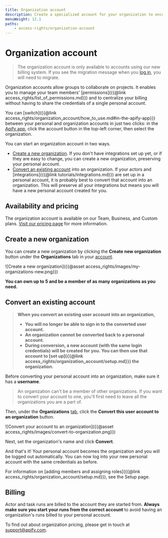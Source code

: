 ```yaml
---
title: Organization account
description: Create a specialized account for your organization to encourage collaboration and manage permissions efficiently. Convert an existing account or create one from scratch.
menuWeight: 12.1
paths:
    - access-rights/organization-account
---
```


# Organization account

> The organization account is only available to accounts using our new billing system. If you see the migration message when you [log in](https://my.apify.com), you will need to migrate.

Organization accounts allow groups to collaborate on projects. It enables you to manage your team members' [permissions]({{@link access_rights/list_of_permissions.md}}) and to centralize your billing without having to share the credentials of a single personal account.

You can [switch]({{@link access_rights/organization_account/how_to_use.md#in-the-apify-app}}) between your personal and organization accounts in just two clicks: in the [Apify app](https://my.apify.com), click the account button in the top-left corner, then select the organization.

You can start an organization account in two ways.

* [Create a new organization](#create-a-new-organization). If you don't have integrations set up yet, or if they are easy to change, you can create a new organization, preserving your personal account.
* [Convert an existing account](#convert-an-existing-account) into an organization. If your actors and [integrations]({{@link tutorials/integrations.md}}) are set up in a personal account, it is probably best to convert that account into an organization. This will preserve all your integrations but means you will have a new personal account created for you.

## [](#availability-and-pricing) Availability and pricing

The organization account is available on our Team, Business, and Custom plans. [Visit our pricing page](https://apify.com/pricing) for more information.

## [](#create-a-new-organization) Create a new organization

You can create a new organization by clicking the **Create new organization** button under the **Organizations** tab in your [account](https://my.apify.com/account#/myorganizations).

![Create a new organization]({{@asset access_rights/images/my-organizations-new.png}})

**You can own up to 5 and be a member of as many organizations as you need.**

## [](#convert-an-existing-account) Convert an existing account

> **When you convert an existing user account into an organization,**
>
> * **You will no longer be able to sign in to the converted user account.**
> * **An organization cannot be converted back to a personal account.**
> * **During conversion, a new account (with the same login credentials) will be created for you. You can then use that account to [set up]({{@link access_rights/organization_account/setup.md}}) the organization.**

Before converting your personal account into an organization, make sure it has a **username**.

> An organization can't be a member of other organizations. If you want to convert your account to one, you'll first need to leave all the organizations you are a part of.

Then, under the **Organizations** [tab](https://my.apify.com/account#/myorganizations), click the **Convert this user account to an organization** button.

![Convert your account to an organization]({{@asset access_rights/images/convert-to-organization.png}})

Next, set the organization's name and click **Convert**.

And that's it! Your personal account becomes the organization and you will be logged out automatically. You can now log into your new personal account with the same credentials as before.

For information on [adding members and assigning roles]({{@link access_rights/organization_account/setup.md}}), see the Setup page.

## [](#billing) Billing

Actor and task runs are billed to the account they are started from. **Always make sure you start your runs from the correct account** to avoid having an organization's runs billed to your personal account.

To find out about organization pricing, please get in touch at [support@apify.com](mailto:support@apify.com?subject=Organization%20account%20pricing).

